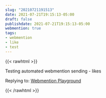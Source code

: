 ```yaml
---
slug: "20210721191513"
date: 2021-07-21T19:15:13-05:00
draft: false
publishdate: 2021-07-21T19:15:13-05:00
webmention: true 
tags:
- webmention
- like
- test
---
```


{{< rawhtml >}}

<!-- Add things you want shown here -->
<div class="content e-content">
  <p>Testing automated webmention sending - likes</p>
</div>

<div class="reply">
Replying to: <a href="https://mnml.blog/2021/07/webmention-playground/">Webmention Playground</a>
</div>

<!-- Add hidden items here -->
<div><a class="u-like-of" href="https://mnml.blog/2021/07/webmention-playground/"></a></div>
    
{{< /rawhtml >}}
